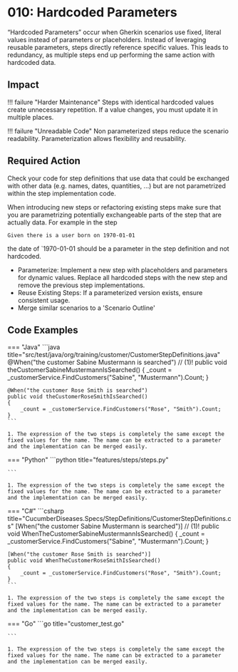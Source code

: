 # 010: Hardcoded Parameters

“Hardcoded Parameters” occur when Gherkin scenarios use fixed, literal values instead of parameters or placeholders.
Instead of leveraging reusable parameters, steps directly reference specific values.
This leads to redundancy, as multiple steps end up performing the same action with hardcoded data.

## Impact

!!! failure "Harder Maintenance"
    Steps with identical hardcoded values create unnecessary repetition. If a value changes, you must update it in multiple places.

!!! failure "Unreadable Code"
    Non parameterized steps reduce the scenario readability. Parameterization allows flexibility and reusability.

## Required Action
Check your code for step definitions that use data that could be exchanged with other data (e.g. names, dates, quantities, ...) but are not parametrized within the step implementation code. 

When introducing new steps or refactoring existing steps make sure that you are parametrizing potentially exchangeable parts of the step that are actually data. For example in the step 

```gherkin 
Given there is a user born on 1970-01-01
```

the date of `1970-01-01 should be a parameter in the step definition and not hardcoded.

* Parameterize: Implement a new step with placeholders and parameters for dynamic values. Replace all hardcoded steps with the new step and remove the previous step implementations.
* Reuse Existing Steps: If a parameterized version exists, ensure consistent usage.
* Merge similar scenarios to a 'Scenario Outline'

## Code Examples
=== "Java"
    ```java title="src/test/java/org/training/customer/CustomerStepDefinitions.java"
    @When("the customer Sabine Mustermann is searched") // (1)!
    public void theCustomerSabineMustermannIsSearched()
    {
        _count = _customerService.FindCustomers("Sabine", "Mustermann").Count;
    }

    @When("the customer Rose Smith is searched")
    public void theCustomerRoseSmithIsSearched()
    {
        _count = _customerService.FindCustomers("Rose", "Smith").Count;
    }
    ```

    1. The expression of the two steps is completely the same except the fixed values for the name. The name can be extracted to a parameter and the implementation can be merged easily.
=== "Python"
    ```python title="features/steps/steps.py"
   
    ```

    1. The expression of the two steps is completely the same except the fixed values for the name. The name can be extracted to a parameter and the implementation can be merged easily.

=== "C#"
    ```csharp title="CucumberDiseases.Specs/StepDefinitions/CustomerStepDefinitions.cs"
    [When("the customer Sabine Mustermann is searched")] // (1)!
    public void WhenTheCustomerSabineMustermannIsSearched()
    {
        _count = _customerService.FindCustomers("Sabine", "Mustermann").Count;
    }

    [When("the customer Rose Smith is searched")]
    public void WhenTheCustomerRoseSmithIsSearched()
    {
        _count = _customerService.FindCustomers("Rose", "Smith").Count;
    }
    ```
    
    1. The expression of the two steps is completely the same except the fixed values for the name. The name can be extracted to a parameter and the implementation can be merged easily.

=== "Go"
    ```go title="customer_test.go"

    ```

    1. The expression of the two steps is completely the same except the fixed values for the name. The name can be extracted to a parameter and the implementation can be merged easily.
